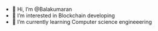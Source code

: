 - 👋 Hi, I’m @Balakumaran
- 👀 I’m interested in Blockchain developing
- 🌱 I’m currently learning Computer science engineeering
  

<!---
Balakumarancse2022/Balakumarancse2022 is a ✨ special ✨ repository because its `README.md` (this file) appears on your GitHub profile.
You can click the Preview link to take a look at your changes.
--->
